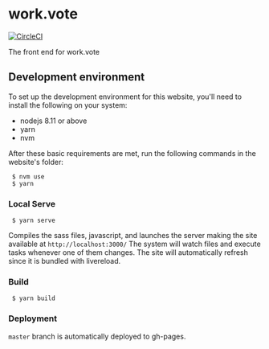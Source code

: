 # work.vote

[![CircleCI](https://circleci.com/gh/developmentseed/work.vote/tree/master.svg?style=svg)](https://circleci.com/gh/developmentseed/work.vote/tree/master)

The front end for work.vote

## Development environment
To set up the development environment for this website, you'll need to install the following on your system:

- nodejs 8.11 or above
- yarn
- nvm 

After these basic requirements are met, run the following commands in the website's folder:

     $ nvm use
     $ yarn

### Local Serve 

     $ yarn serve

Compiles the sass files, javascript, and launches the server making the site available at `http://localhost:3000/`
The system will watch files and execute tasks whenever one of them changes.
The site will automatically refresh since it is bundled with livereload.

### Build 

     $ yarn build 

### Deployment

`master` branch is automatically deployed to gh-pages.